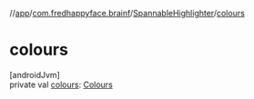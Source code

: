 //[app](../../../index.md)/[com.fredhappyface.brainf](../index.md)/[SpannableHighlighter](index.md)/[colours](colours.md)

# colours

[androidJvm]\
private val [colours](colours.md): [Colours](../-colours/index.md)
